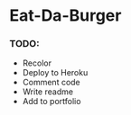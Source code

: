# Eat-Da-Burger

### TODO:
* Recolor
* Deploy to Heroku
* Comment code
* Write readme
* Add to portfolio